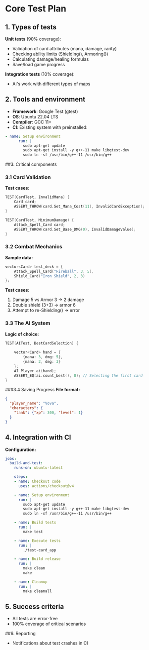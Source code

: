 # Core Test Plan

## 1. Types of tests
**Unit tests** (90% coverage):
- Validation of card attributes (mana, damage, rarity)
- Checking ability limits (Shielding(), Armoring())
- Calculating damage/healing formulas
- Save/load game progress

**Integration tests** (10% coverage):
- AI's work with different types of maps

## 2. Tools and environment
- **Framework**: Google Test (gtest)
- **OS**: Ubuntu 22.04 LTS
- **Compiler**: GCC 11+
- **CI**: Existing system with preinstalled:
```yaml
- name: Setup environment
      run: |
        sudo apt-get update
        sudo apt-get install -y g++-11 make libgtest-dev
        sudo ln -sf /usr/bin/g++-11 /usr/bin/g++
  ```

##3. Critical components

### 3.1 Card Validation
**Test cases:**
```cpp
TEST(CardTest, InvalidMana) {
    Card card;
    ASSERT_THROW(card.Set_Mana_Cost(11), InvalidCardException);
}

TEST(CardTest, MinimumDamage) {
    Attack_Spell_Card card;
    ASSERT_THROW(card.Set_Base_DMG(0), InvalidDamageValue);
}
```

### 3.2 Combat Mechanics
**Sample data:**
```cpp
vector<Card> test_deck = {
    Attack_Spell_Card("Fireball", 3, 5),
    Shield_Card("Iron Shield", 2, 3)
};
```

**Test cases:**
1. Damage 5 vs Armor 3 → 2 damage
2. Double shield (3+3) → armor 6
3. Attempt to re-Shielding() → error

### 3.3 The AI System
**Logic of choice:**
```cpp
TEST(AITest, BestCardSelection) {
    
    vector<Card> hand = {
        {mana: 3, dmg: 5},
        {mana: 2, dmg: 3}
    };
    AI_Player ai(hand);
    ASSERT_EQ(ai.count_best(), 0); // Selecting the first card
}
```

###3.4 Saving Progress
**File format:**
```json
{
  "player_name": "Vova",
  "characters": {
    "tank": {"xp": 300, "level": 1}
  }
}
```

## 4. Integration with CI
**Configuration:**
```yaml
jobs:
  build-and-test:
    runs-on: ubuntu-latest

    steps:
    - name: Checkout code
      uses: actions/checkout@v4

    - name: Setup environment
      run: |
        sudo apt-get update
        sudo apt-get install -y g++-11 make libgtest-dev
        sudo ln -sf /usr/bin/g++-11 /usr/bin/g++

    - name: Build tests
      run: |
        make test

    - name: Execute tests
      run: |
        ./test-card_app

    - name: Build release
      run: |
        make clean
        make

    - name: Cleanup
      run: |
        make cleanall 
```

## 5. Success criteria
- All tests are error-free
- 100% coverage of critical scenarios

##6. Reporting
- Notifications about test crashes in CI

